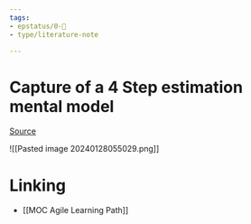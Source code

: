 ```yaml
---
tags: 
- epstatus/0-🌰
- type/literature-note

---
```

# Capture of a 4 Step estimation mental model
[Source](https://www.linkedin.com/posts/ephou_leadership-estimation-mentalmodels-activity-7153000754675400704--GUU?utm_source=share&utm_medium=member_desktop)

![[Pasted image 20240128055029.png]]

# Linking
+ [[MOC Agile Learning Path]]


